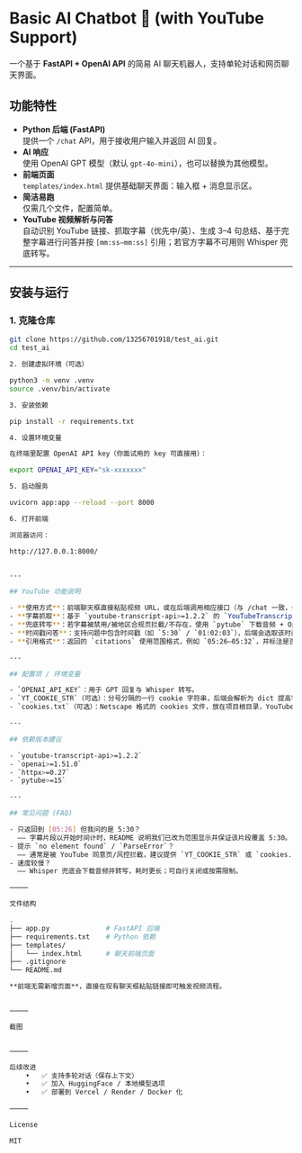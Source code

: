 
# Basic AI Chatbot 🤖 (with YouTube Support)

一个基于 **FastAPI + OpenAI API** 的简易 AI 聊天机器人，支持单轮对话和网页聊天界面。

## 功能特性
- **Python 后端 (FastAPI)**  
  提供一个 `/chat` API，用于接收用户输入并返回 AI 回复。
- **AI 响应**  
  使用 OpenAI GPT 模型（默认 `gpt-4o-mini`），也可以替换为其他模型。
- **前端页面**  
  `templates/index.html` 提供基础聊天界面：输入框 + 消息显示区。
- **简洁易跑**  
  仅需几个文件，配置简单。
- **YouTube 视频解析与问答**  
  自动识别 YouTube 链接、抓取字幕（优先中/英）、生成 3–4 句总结、基于完整字幕进行问答并按 `[mm:ss–mm:ss]` 引用；若官方字幕不可用则 Whisper 兜底转写。

---

## 安装与运行

### 1. 克隆仓库
```bash
git clone https://github.com/13256701918/test_ai.git
cd test_ai

2. 创建虚拟环境（可选）

python3 -m venv .venv
source .venv/bin/activate

3. 安装依赖

pip install -r requirements.txt

4. 设置环境变量

在终端里配置 OpenAI API key（你面试用的 key 可直接用）：

export OPENAI_API_KEY="sk-xxxxxxx"

5. 启动服务

uvicorn app:app --reload --port 8000

6. 打开前端

浏览器访问：

http://127.0.0.1:8000/


---

## YouTube 功能说明

- **使用方式**：前端聊天框直接粘贴视频 URL，或在后端调用相应接口（与 /chat 一致，会自动检测 URL）。
- **字幕抓取**：基于 `youtube-transcript-api>=1.2.2` 的 `YouTubeTranscriptApi().fetch()`；优先语言 `['zh-Hans','zh-Hant','zh-CN','zh-TW','en']`；必要时进行翻译。
- **兜底转写**：若字幕被禁用/被地区合规页拦截/不存在，使用 `pytube` 下载音频 + OpenAI `whisper-1` 转写（需要 `OPENAI_API_KEY`）。
- **时间戳问答**：支持问题中包含时间戳（如 `5:30` / `01:02:03`），后端会选取该时间点附近的连续片段，生成更贴近的答案与引用。
- **引用格式**：返回的 `citations` 使用范围格式，例如 `05:26–05:32`，并标注是否覆盖提问时间点。

---

## 配置项 / 环境变量

- `OPENAI_API_KEY`：用于 GPT 回复与 Whisper 转写。
- `YT_COOKIE_STR`（可选）：分号分隔的一行 cookie 字符串，后端会解析为 dict 提高字幕抓取成功率。
- `cookies.txt`（可选）：Netscape 格式的 cookies 文件，放在项目根目录，YouTube 字幕抓取会自动使用。

---

## 依赖版本建议

- `youtube-transcript-api>=1.2.2`
- `openai>=1.51.0`
- `httpx>=0.27`
- `pytube>=15`

---

## 常见问题 (FAQ)

- 只返回到 [05:26] 但我问的是 5:30？  
  —— 字幕片段以开始时间计时，README 说明我们已改为范围显示并保证该片段覆盖 5:30。
- 提示 `no element found` / `ParseError`？  
  —— 通常是被 YouTube 同意页/风控拦截，建议提供 `YT_COOKIE_STR` 或 `cookies.txt`；否则会自动走 Whisper。
- 速度较慢？  
  —— Whisper 兜底会下载音频并转写，耗时更长；可自行关闭或按需限制。

⸻

文件结构

.
├── app.py              # FastAPI 后端
├── requirements.txt    # Python 依赖
├── templates/
│   └── index.html      # 聊天前端页面
├── .gitignore
└── README.md

**前端无需新增页面**，直接在现有聊天框粘贴链接即可触发视频流程。


⸻

截图


⸻

后续改进
	•	✅ 支持多轮对话（保存上下文）
	•	✅ 加入 HuggingFace / 本地模型选项
	•	✅ 部署到 Vercel / Render / Docker 化

⸻

License

MIT
